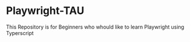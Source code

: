 # Playwright-TAU
This Repository is for Beginners who whould like to learn Playwright using Typerscript
